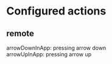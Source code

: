 <h1>Configured actions</h1><h2>remote</h2>arrowDownInApp: pressing arrow down<br>arrowUpInApp: pressing arrow up<br>